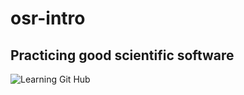 # osr-intro
## Practicing good scientific software
![Learning Git Hub](https://s-media-cache-ak0.pinimg.com/736x/34/b1/c7/34b1c786f044981c7d1a15d136d48ddb.jpg)



